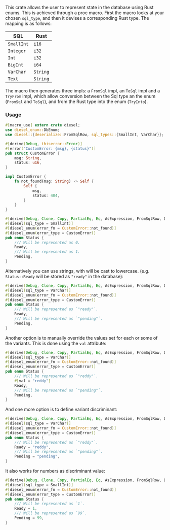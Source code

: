 This crate allows the user to represent state in the database using Rust enums. This is achieved
through a proc macro. First the macro looks at your chosen `sql_type`, and then it devises a
corresponding Rust type. The mapping is as follows:

| SQL        | Rust     |
| ---------- | -------- |
| `SmallInt` | `i16`    |
| `Integer`  | `i32`    |
| `Int`      | `i32`    |
| `BigInt`   | `i64`    |
| `VarChar`  | `String` |
| `Text`     | `String` |

The macro then generates three impls: a `FromSql` impl, an `ToSql` impl and a
`TryFrom` impl, which allow conversion between the Sql type an the enum (`FromSql` and `ToSql`),
and from the Rust type into the enum (`TryInto`).

### Usage

```rust
#[macro_use] extern crate diesel;
use diesel_enum::DbEnum;
use diesel::{deserialize::FromSqlRow, sql_types::{SmallInt, VarChar}};

#[derive(Debug, thiserror::Error)]
#[error("CustomError: {msg}, {status}")]
pub struct CustomError {
    msg: String,
    status: u16,
}

impl CustomError {
    fn not_found(msg: String) -> Self {
        Self {
            msg,
            status: 404,
        }
    }
}

#[derive(Debug, Clone, Copy, PartialEq, Eq, AsExpression, FromSqlRow, DbEnum)]
#[diesel(sql_type = SmallInt)]
#[diesel_enum(error_fn = CustomError::not_found)]
#[diesel_enum(error_type = CustomError)]
pub enum Status {
    /// Will be represented as 0.
    Ready,
    /// Will be represented as 1.
    Pending,
}
```

Alternatively you can use strings, with will be cast to lowercase. (e.g. `Status::Ready` will be
stored as `"ready"` in the database):

```rust
#[derive(Debug, Clone, Copy, PartialEq, Eq, AsExpression, FromSqlRow, DbEnum)]
#[diesel(sql_type = VarChar)]
#[diesel_enum(error_fn = CustomError::not_found)]
#[diesel_enum(error_type = CustomError)]
pub enum Status {
    /// Will be represented as `"ready"`.
    Ready,
    /// Will be represented as `"pending"`.
    Pending,
}
```

Another option is to manually override the values set for each or some of the variants. This is done
using the `val` attribute:

```rust
#[derive(Debug, Clone, Copy, PartialEq, Eq, AsExpression, FromSqlRow, DbEnum)]
#[diesel(sql_type = VarChar)]
#[diesel_enum(error_fn = CustomError::not_found)]
#[diesel_enum(error_type = CustomError)]
pub enum Status {
    /// Will be represented as `"reddy"`.
    #[val = "reddy"]
    Ready,
    /// Will be represented as `"pending"`.
    Pending,
}
```

And one more option is to define variant discriminant:

```rust
#[derive(Debug, Clone, Copy, PartialEq, Eq, AsExpression, FromSqlRow, DbEnum)]
#[diesel(sql_type = VarChar)]
#[diesel_enum(error_fn = CustomError::not_found)]
#[diesel_enum(error_type = CustomError)]
pub enum Status {
    /// Will be represented as `"reddy"`.
    Ready = "reddy",
    /// Will be represented as `"pending"`.
    Pending = "pending",
}
```

It also works for numbers as discriminant value:

```rust
#[derive(Debug, Clone, Copy, PartialEq, Eq, AsExpression, FromSqlRow, DbEnum)]
#[diesel(sql_type = SmallInt)]
#[diesel_enum(error_fn = CustomError::not_found)]
#[diesel_enum(error_type = CustomError)]
pub enum Status {
    /// Will be represented as `1`.
    Ready = 1,
    /// Will be represented as `99`.
    Pending = 99,
}
```
